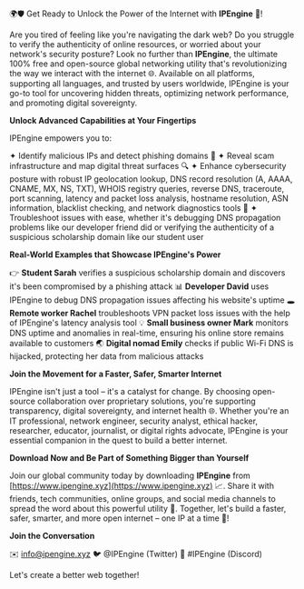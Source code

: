 🌍🛡️ Get Ready to Unlock the Power of the Internet with **IPEngine** 🚀!

Are you tired of feeling like you're navigating the dark web? Do you struggle to verify the authenticity of online resources, or worried about your network's security posture? Look no further than **IPEngine**, the ultimate 100% free and open-source global networking utility that's revolutionizing the way we interact with the internet 🌐. Available on all platforms, supporting all languages, and trusted by users worldwide, IPEngine is your go-to tool for uncovering hidden threats, optimizing network performance, and promoting digital sovereignty.

**Unlock Advanced Capabilities at Your Fingertips**

IPEngine empowers you to:

✦ Identify malicious IPs and detect phishing domains 🔑
✦ Reveal scam infrastructure and map digital threat surfaces 🔍
✦ Enhance cybersecurity posture with robust IP geolocation lookup, DNS record resolution (A, AAAA, CNAME, MX, NS, TXT), WHOIS registry queries, reverse DNS, traceroute, port scanning, latency and packet loss analysis, hostname resolution, ASN information, blacklist checking, and network diagnostics tools 📡
✦ Troubleshoot issues with ease, whether it's debugging DNS propagation problems like our developer friend did or verifying the authenticity of a suspicious scholarship domain like our student user

**Real-World Examples that Showcase IPEngine's Power**

👉 **Student Sarah** verifies a suspicious scholarship domain and discovers it's been compromised by a phishing attack
📊 **Developer David** uses IPEngine to debug DNS propagation issues affecting his website's uptime
🕳️ **Remote worker Rachel** troubleshoots VPN packet loss issues with the help of IPEngine's latency analysis tool
💡 **Small business owner Mark** monitors DNS uptime and anomalies in real-time, ensuring his online store remains available to customers
🌏 **Digital nomad Emily** checks if public Wi-Fi DNS is hijacked, protecting her data from malicious attacks

**Join the Movement for a Faster, Safer, Smarter Internet**

IPEngine isn't just a tool – it's a catalyst for change. By choosing open-source collaboration over proprietary solutions, you're supporting transparency, digital sovereignty, and internet health 🌐. Whether you're an IT professional, network engineer, security analyst, ethical hacker, researcher, educator, journalist, or digital rights advocate, IPEngine is your essential companion in the quest to build a better internet.

**Download Now and Be Part of Something Bigger than Yourself**

Join our global community today by downloading **IPEngine** from [https://www.ipengine.xyz](https://www.ipengine.xyz) 📈. Share it with friends, tech communities, online groups, and social media channels to spread the word about this powerful utility 🔔. Together, let's build a faster, safer, smarter, and more open internet – one IP at a time 🚀!

**Join the Conversation**

✉️ [info@ipengine.xyz](mailto:info@ipengine.xyz)
🐦 @IPEngine (Twitter)
💬 #IPEngine (Discord)

Let's create a better web together!